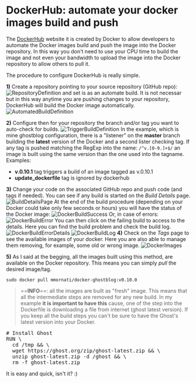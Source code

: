 # DockerHub: automate your docker images build and push

The [DockerHub](https://hub.docker.com/) website it is created by Docker to allow developers to automate the Docker images build and push the image into the Docker repository.
In this way you don't need to use your CPU time to build the image and not even your bandwidth to upload the image into the Docker repository to allow others to pull it.

The procedure to configure DockerHub is really simple.

**1)** Create a repository pointing to your source repository (GitHub repo):
![RepositoryDefinition](https://res.cloudinary.com/blog-mornati-net/image/upload/v1472992771/ompu7km5llsymm9fyos8.png)
and set is as an automate build. It is not necessar but in this way anytime you are pushing changes to your repository, DockerHub will build the Docker image automatically.
![AutomatedBuildDefinition](https://res.cloudinary.com/blog-mornati-net/image/upload/v1472992876/edfosetsfbifisc1xmfu.png)

**2)** Configure then for your repository the branch and/or tag you want to auto-check for builds.
![TriggerBuildDefinition](https://res.cloudinary.com/blog-mornati-net/image/upload/v1472992978/b1oqzuxesturkuozdybc.png)
In the example, which is mine ghostblog configuration, there is a "listener" on the **master** branch building the **latest** version of the Docker and a second lister checking tag.
If any tag is pushed matching the RegExp into the name:
`/^v.[0-9.]+$/`
an image is built using the same version than the one used into the tagname.
Examples:

* **v.0.10.1** tag triggers a build of an image tagged as v.0.10.1
* **update_dockerfile** tag is ignored by dockerhub

**3)** Change your code on the associated GitHub repo and push code (and tags if needed).
You can see if any build is started on the *Build Details* page. 
![BuildDetailsPage](https://res.cloudinary.com/blog-mornati-net/image/upload/v1472992947/qf7hzy0d3numjssgplwk.png)
At the end of the build procedure (depending on your Docker could take only few seconds or hours) you will have the status of the Docker image:
![DockerBuildSuccess](https://res.cloudinary.com/blog-mornati-net/image/upload/v1472993403/wa8sp3ijlaqkue9us2xv.png)
Or, in case of errors:
![DockerBuildError](https://res.cloudinary.com/blog-mornati-net/image/upload/v1472993438/mvy4fsbd4yerjzedyyf2.png)
You can then click on the failing build to access to the details. Here you can find the build problem and check the build log.
![DockerBuildErrorDetails](https://res.cloudinary.com/blog-mornati-net/image/upload/v1472993514/xbn59rtguhw3kb5ycwjv.png)
![DockerBuildLog](https://res.cloudinary.com/blog-mornati-net/image/upload/v1472993858/f9hjfiyxdbexlyjk2eag.png)
**4)** Check on the *Tags* page to see the available images of your docker.
Here you are also able to manage them removing, for example, some old or wrong image.
![DockerImages](https://res.cloudinary.com/blog-mornati-net/image/upload/v1472993638/djz6sg5idluo2aovoqcb.png)

**5)** As I said at the begging, all the images built using this method, are available on the Docker repository.
This means you can simply *pull* the desired image/tag.

<pre class="language-bash command-line" data-user="marco" data-host="server"><code class="language-bash">sudo docker pull mmornati/docker-ghostblog:v0.10.0</code></pre>

 
> ==**INFO**==: all the images are built as "fresh" image. This means that all the intermediate steps are removed for any new build.
In my example **it is important to have this** cause, one of the step into the Dockerfile is downloading a file from internet (ghost latest version). If you keep all the build steps you can't be sure to have the Ghost's latest version into your Docker.

<pre class="language-docker"># Install Ghost
RUN \
  cd /tmp && \
  wget https://ghost.org/zip/ghost-latest.zip && \
  unzip ghost-latest.zip -d /ghost && \
  rm -f ghost-latest.zip<code class="language-docker"></code></pre>


It is easy and quick, isn't it? :)
